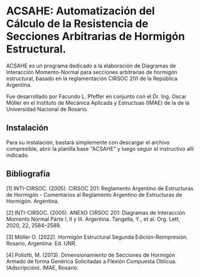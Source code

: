 # ACSAHE: Automatización del Cálculo de la Resistencia de Secciones Arbitrarias de Hormigón Estructural.

ACSAHE es un programa dedicado a la elaboración de Diagramas de Interacción Momento-Normal para secciones arbitrarias de hormigón estructural, basado en la reglamentación CIRSOC 201 de la República Argentina.

Fue desarrollado por Facundo L. Pfeffer en conjunto con el Dr. Ing. Oscar Möller en el Instituto de Mecánica Aplicada y Estructuas (IMAE) de la de la Universidad Nacional de Rosario.
## Instalación

Para su instalación, bastará simplemente con descargar el archivo compresible, abrir la planilla base "ACSAHE" y luego seguir el instructivo allí indicado.

## Bibliografía

[1] INTI-CIRSOC. (2005). CIRSOC 201: Reglamento Argentino de Estructuras de Hormigón - Comentarios al Reglamento Argentino de Estructuras de Hormigón. Argentina.

[2] INTI-CIRSOC. (2005). ANEXO CIRSOC 201: Diagramas de Interacción Momento Normal Parte I, II y
III. Argentina. Tangella, Y., et al. Org. Lett, 2020, 22, 2584–2589. 

[3] Möller O. (2022). Hormigón Estructural Segunda Edición-Reimpresión. Rosario, Argentina: Ed. UNR.

[4] Poliotti, M. (2013). Dimensionamiento de Secciones de Hormigón Armado de forma Genérica Solicitadas a Flexión Compuesta Oblicua. (Adscripción). IMAE, Rosario.

